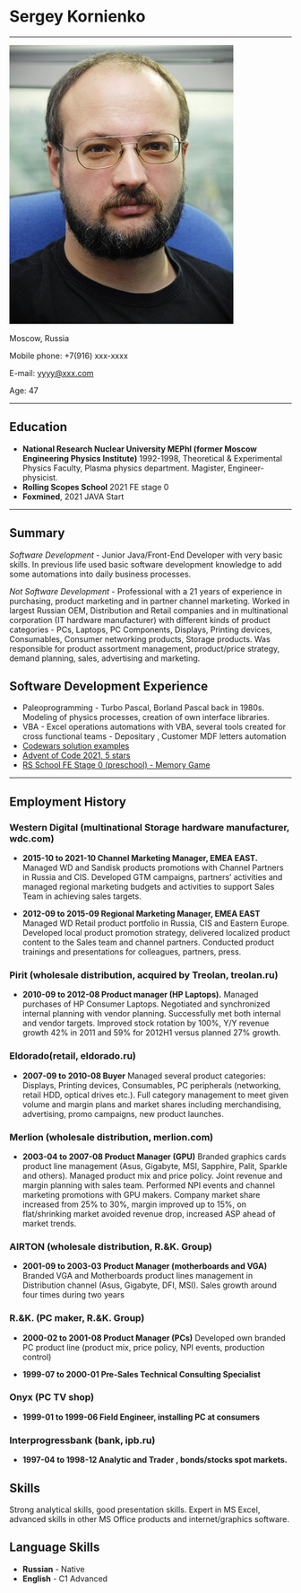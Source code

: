# Sergey Kornienko
_____

![SergeyKornienko](assets/img/s_kornienko.png "Sergey Kornienko")


Moscow, Russia

Mobile phone: +7(916) xxx-xxxx

E-mail: yyyy@xxx.com

Age: 47

_______

## Education

* **National Research Nuclear University MEPhI (former Moscow Engineering Physics Institute)**
1992-1998, Theoretical & Experimental Physics Faculty, Plasma physics department. Magister, Engineer-physicist. 
* **Rolling Scopes School** 2021 FE stage 0
* **Foxmined**, 2021 JAVA Start 

________


## Summary

*Software Development*  - Junior Java/Front-End Developer with very basic skills. In previous life used basic software development knowledge to add some automations into daily business processes.

*Not Software Development* - Professional with a 21 years of experience in purchasing, product marketing and in partner channel marketing. Worked in largest Russian OEM, Distribution and Retail companies and in multinational corporation (IT hardware manufacturer) with different kinds of product categories - PCs, Laptops, PC Components, Displays, Printing devices, Consumables, Consumer networking products, Storage products. Was responsible for product assortment management, product/price strategy, demand planning, sales, advertising and marketing. 


## Software Development Experience

* Paleoprogramming - Turbo Pascal, Borland Pascal back in 1980s. Modeling of physics processes, creation of own interface libraries.
* VBA - Excel operations automations with VBA, several tools created for cross functional teams - Depositary , Customer MDF letters automation 
* [Codewars solution examples](https://www.codewars.com/users/madkorney/completed_solutions)
* [Advent of Code 2021, 5 stars](https://adventofcode.com/2021#)
* [RS School FE Stage 0 (preschool) - Memory Game](https://rolling-scopes-school.github.io/madkorney-JSFEPRESCHOOL/memory-game/)  
_____

## Employment History

### Western Digital (multinational Storage hardware manufacturer, wdc.com)

- **2015-10 to 2021-10 Channel Marketing Manager, EMEA EAST.**
Managed WD and Sandisk products promotions with Channel Partners in Russia and CIS. Developed GTM campaigns, partners’ activities and managed regional marketing budgets and activities to support Sales Team in achieving sales targets. 
 
- **2012-09 to 2015-09 Regional Marketing Manager, EMEA EAST**
Managed WD Retail product portfolio in Russia, CIS and Eastern Europe. Developed local product promotion strategy, delivered localized product content to the Sales team and channel partners. Conducted product trainings and presentations for colleagues, partners, press. 
 
### Pirit (wholesale distribution, acquired by Treolan, treolan.ru)

- **2010-09 to 2012-08 Product manager (HP Laptops).**
Managed purchases of HP Consumer Laptops. Negotiated and synchronized internal planning with vendor planning. Successfully met both internal and vendor targets. Improved stock rotation by 100%, Y/Y revenue growth 42% in 2011 and 59% for 2012H1 versus planned 27% growth. 
 
### Eldorado(retail, eldorado.ru)
- **2007-09 to 2010-08 Buyer**
Managed several product categories: Displays, Printing devices, Consumables, PC peripherals (networking, retail HDD, optical drives etc.). Full category management to meet given volume and margin plans and market shares including merchandising, advertising, promo campaigns, new product launches. 
 
### Merlion (wholesale distribution, merlion.com)
- **2003-04 to 2007-08 Product Manager (GPU)**
Branded graphics cards product line management (Asus, Gigabyte, MSI, Sapphire, Palit, Sparkle and others). Managed product mix and price policy. Joint revenue and margin planning with sales team. Performed NPI events and channel marketing promotions with GPU makers. Company market share increased from 25% to 30%, margin improved up to 15%, on flat/shrinking market avoided revenue drop, increased ASP ahead of market trends.
 
### AIRTON (wholesale distribution, R.&K. Group)
- **2001-09 to 2003-03 Product Manager (motherboards and VGA)**
Branded VGA and Motherboards product lines management in Distribution channel (Asus, Gigabyte, DFI, MSI). Sales growth around four times during two years 

### R.&K. (PC maker, R.&K. Group) 
- **2000-02 to 2001-08 Product Manager (PCs)**
Developed own branded PC product line (product mix, price policy, NPI events, production control) 
 
- **1999-07 to 2000-01 Pre-Sales Technical Consulting Specialist**

### Onyx (PC TV shop)
- **1999-01 to 1999-06 Field Engineer, installing PC at consumers**

### Interprogressbank (bank, ipb.ru)
- **1997-04 to 1998-12 Analytic and Trader , bonds/stocks spot markets.**


## Skills 

Strong analytical skills, good presentation skills. 
Expert in MS Excel, advanced skills in other MS Office products and internet/graphics software.



## Language Skills 
- **Russian** - Native 
- **English** - C1 Advanced